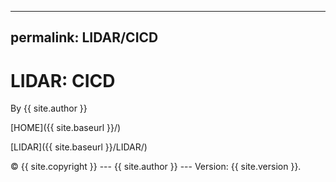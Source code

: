 <!-- @import "{{ site.theme }}"; -->

---
permalink: LIDAR/CICD
---

# LIDAR: CICD

By {{ site.author }}

[HOME]({{ site.baseurl }}/)

[LIDAR]({{ site.baseurl }}/LIDAR/) 



 © {{ site.copyright }} --- {{ site.author }} --- Version: {{ site.version }}.
